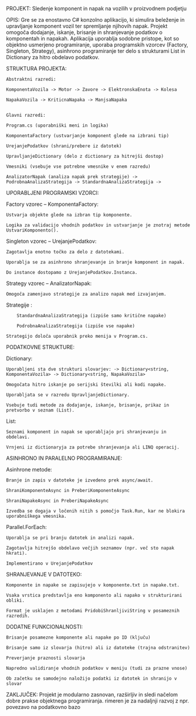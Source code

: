 ﻿PROJEKT: Sledenje komponent in napak na vozilih v proizvodnem podjetju

OPIS: Gre se za enostavno C# konzolno aplikacijo, ki simulira beleženje in upravljanje komponent vozil ter spremljanje njihovih napak. 
Projekt omogoča dodajanje, iskanje, brisanje in shranjevanje podatkov o komponentah in napakah. 
Aplikacija uporablja sodobne pristope, kot so objektno usmerjeno programiranje, uporaba programskih vzorcev (Factory, Singleton, Strategy), 
asinhrono programiranje ter delo s strukturami List in Dictionary za hitro obdelavo podatkov.


STRUKTURA PROJEKTA:

    Abstraktni razredi:

    KomponentaVozila -> Motor -> Zavore -> ElektronskaEnota -> Kolesa

    NapakaVozila -> KriticnaNapaka -> ManjsaNapaka


    Glavni razredi:

    Program.cs (uporabniški meni in logika)

    KomponentaFactory (ustvarjanje komponent glede na izbrani tip)

    UrejanjePodatkov (shrani/prebere iz datotek)

    UpravljanjeDictionary (delo z dictionary za hitrejši dostop)

    Vmesniki (vsebuje vse potrebne vmesnike v enem razredu)

    AnalizatorNapak (analiza napak prek strategije) -> PodrobnaAnalizaStrategija -> StandardnaAnalizaStrategija ->



UPORABLJENI PROGRAMSKI VZORCI:

Factory vzorec – KomponentaFactory:

    Ustvarja objekte glede na izbran tip komponente.

    Logika za validacijo vhodnih podatkov in ustvarjanje je znotraj metode UstvariKomponento().

   

Singleton vzorec – UrejanjePodatkov:

    Zagotavlja enotno točko za delo z datotekami.

    Uporablja se za asinhrono shranjevanje in branje komponent in napak.

    Do instance dostopamo z UrejanjePodatkov.Instanca.

Strategy vzorec – AnalizatorNapak:

    Omogoča zamenjavo strategije za analizo napak med izvajanjem.

Strategije :

        StandardnaAnalizaStrategija (izpiše samo kritične napake)

        PodrobnaAnalizaStrategija (izpiše vse napake)

    Strategijo določa uporabnik preko menija v Program.cs.

PODATKOVNE STRUKTURE:

Dictionary:

    Uporabljeni sta dve strukturi slovarjev: -> Dictionary<string, KomponentaVozila> -> Dictionary<string, NapakaVozila>

    Omogočata hitro iskanje po serijski številki ali kodi napake.

    Uporabljata se v razredu UpravljanjeDictionary.

    Vsebuje tudi metode za dodajanje, iskanje, brisanje, prikaz in pretvorbo v seznam (List).

List:

    Seznami komponent in napak se uporabljajo pri shranjevanju in obdelavi.

    Vrnjeni iz dictionaryja za potrebe shranjevanja ali LINQ operacij.

ASINHRONO IN PARALELNO PROGRAMIRANJE:

Asinhrone metode:

    Branje in zapis v datoteke je izvedeno prek async/await.

    ShraniKomponenteAsync in PreberiKomponenteAsync

    ShraniNapakeAsync in PreberiNapakeAsync

    Izvedba se dogaja v ločenih nitih s pomočjo Task.Run, kar ne blokira uporabniškega vmesnika.

Parallel.ForEach:

    Uporablja se pri branju datotek in analizi napak.

    Zagotavlja hitrejšo obdelavo večjih seznamov (npr. več sto napak hkrati).

    Implementirano v UrejanjePodatkov 

SHRANJEVANJE V DATOTEKO:

    Komponente in napake se zapisujejo v komponente.txt in napake.txt.

    Vsaka vrstica predstavlja eno komponento ali napako v strukturirani obliki.

    Format je usklajen z metodami PridobiShranljiviString v posameznih razredih.

DODATNE FUNKCIONALNOSTI:

    Brisanje posamezne komponente ali napake po ID (ključu)

    Brisanje samo iz slovarja (hitro) ali iz datoteke (trajna odstranitev)

    Preverjanje praznosti slovarja

    Napredno validiranje vhodnih podatkov v meniju (tudi za prazne vnose)

    Ob začetku se samodejno naložijo podatki iz datotek in shranijo v slovar

ZAKLJUČEK: Projekt je modularno zasnovan, razširljiv in sledi načelom dobre prakse objektnega programiranja. 
rimeren je za nadaljnji razvoj z npr. povezavo na podatkovno bazo